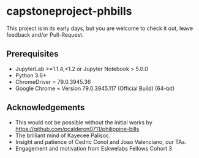 # capstoneproject-phbills

This project is in its early days, but you are welcome to check it out, leave feedback and/or Pull-Request.

## Prerequisites
* JupyterLab >=1.1.4,<1.2 or Jupyter Notebook > 5.0.0
* Python 3.6+
* ChromeDriver = 79.0.3945.36
* Google Chrome = Version 79.0.3945.117 (Official Build) (64-bit)

## Acknowledgements
* This would not be possible without the initial works by https://github.com/pcalderon0711/philippine-bills
* The brilliant mind of Kayecee Palisoc.
* Insight and patience of Cedric Conol and Joao Valenciano, our TAs.
* Engagement and motivation from Eskwelabs Fellows Cohort 3
